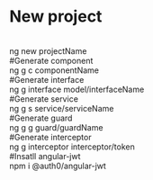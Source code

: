 # New project
<br/>
ng new projectName
<br/>
#Generate component
<br/>
ng g c componentName
<br/>
#Generate interface
<br/>
ng g interface model/interfaceName
<br/>
#Generate service
<br/>
ng g s service/serviceName
<br/>
#Generate guard
<br/>
ng g g guard/guardName
<br/>
#Generate interceptor
<br/>
ng g interceptor interceptor/token
<br/>
#Insatll angular-jwt
<br/>
npm i @auth0/angular-jwt 
<br/>

